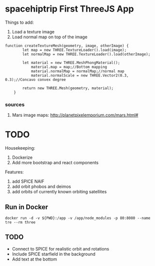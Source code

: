 # spacehiptrip First ThreeJS App


Things to add:
1. Load a texture image
1. Load normal map on top of the image

```
function createTextureMesh(geometry, image, otherImage) {
        let map = new THREE.TextureLoader().load(image);
        let normalMap = new THREE.TextureLoader().load(otherImage);

        let material = new THREE.MeshPhongMaterial();
            material.map = map;//Bottom mapping
            material.normalMap = normalMap;//normal map
            material.normalScale = new THREE.Vector2(0.3, 0.3);//Concavo convex degree

        return new THREE.Mesh(geometry, material);
    }
```

### sources
1. Mars image maps: http://planetpixelemporium.com/mars.html#

# TODO

Housekeeping:
1. Dockerize
1. Add more bootstrap and react components

Features:
1. add SPICE NAIF 
1. add orbit phobos and deimos  
1. add orbits of currently known orbiting satellites


## Run in Docker
```
docker run -d -v ${PWD}:/app -v /app/node_modules -p 80:8080 --name tre --rm three
```

## TODO
* Connect to SPICE for realistic orbit and rotations
* Include SPICE starfield in the background
* Add text at the bottom